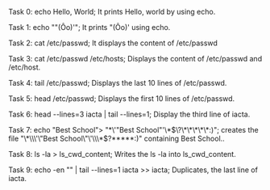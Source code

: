Task 0: echo Hello, World; It prints Hello, world by using echo.

Task 1: echo "\"(Ôo)'"; It prints "(Ôo)' using echo.

Task 2: cat /etc/passwd; It displays the content of /etc/passwd

Task 3: cat /etc/passwd /etc/hosts; Displays the content of /etc/passwd and /etc/host.

Task 4: tail /etc/passwd; Displays the last 10 lines of /etc/passwd.

Task 5: head /etc/passwd; Displays the first 10 lines of /etc/passwd.

Task 6: head --lines=3 iacta | tail --lines=1; Display the third line of iacta.

Task 7: echo "Best School"> "\*\\\'\"Best School\"\'\\\*$\?\*\*\*\*\*:)"; creates the file  "\*\\\'\"Best School\"\'\\\*$\?\*\*\*\*\*:)" containing Best School..

Task 8: ls -la > ls_cwd_content; Writes the ls -la into ls_cwd_content.

Task 9: echo -en "" | tail --lines=1 iacta >> iacta; Duplicates, the last line of iacta.

